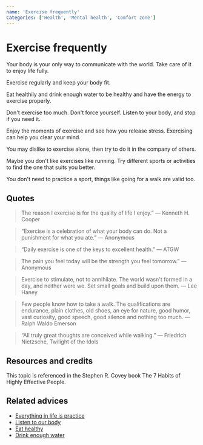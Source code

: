 ```yaml
---
name: 'Exercise frequently'
Categories: ['Health', 'Mental health', 'Comfort zone']
---
```

# Exercise frequently
 
Your body is your only way to communicate with the world. Take care of it to enjoy life fully.
 
Exercise regularly and keep your body fit.
 
Eat healthily and drink enough water to be healthy and have the energy to exercise properly.
 
Don't exercise too much. Don't force yourself. Listen to your body, and stop if you need it.
 
Enjoy the moments of exercise and see how you release stress. Exercising can help you clear your mind.
 
You may dislike to exercise alone, then try to do it in the company of others.
 
Maybe you don't like exercises like running. Try different sports or activities to find the one that suits you better.

You don't need to practice a sport, things like going for a walk are valid too.
 
## Quotes

> The reason I exercise is for the quality of life I enjoy.” ― Kenneth H. Cooper
 
> “Exercise is a celebration of what your body can do. Not a punishment for what you ate.” ― Anonymous
 
> “Daily exercise is one of the keys to excellent health.” ― ATGW
 
> The pain you feel today will be the strength you feel tomorrow.” ― Anonymous
 
> Exercise to stimulate, not to annihilate. The world wasn't formed in a day, and neither were we. Set small goals and build upon them. ― Lee Haney
 
> Few people know how to take a walk. The qualifications are endurance, plain clothes, old shoes, an eye for nature, good humor, vast curiosity, good speech, good silence and nothing too much. ― Ralph Waldo Emerson
 
> “All truly great thoughts are conceived while walking.” ― Friedrich Nietzsche, Twilight of the Idols

## Resources and credits

This topic is referenced in the Stephen R. Covey book The 7 Habits of Highly Effective People.
 
## Related advices
 
- [Everything in life is practice](../Everything%20in%20life%20is%20practice/index.md)
- [Listen to our body](../Listen%20to%20your%20body/index.md)
- [Eat healthy](../Eat%20healthy/index.md)
- [Drink enough water](../Drink%20enough%20water/index.md)